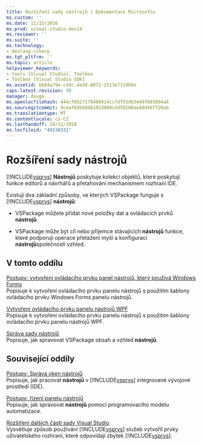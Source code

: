 ```yaml
---
title: Rozšíření sady nástrojů | Dokumentace Microsoftu
ms.custom: ''
ms.date: 11/15/2016
ms.prod: visual-studio-dev14
ms.reviewer: ''
ms.suite: ''
ms.technology:
- devlang-csharp
ms.tgt_pltfrm: ''
ms.topic: article
helpviewer_keywords:
- tools [Visual Studio], Toolbox
- Toolbox [Visual Studio SDK]
ms.assetid: bb84a79e-cd4c-4a58-8871-2513e7119b6e
caps.latest.revision: 38
manager: douge
ms.openlocfilehash: 444cf6b27179408414cc7df55d634497683004a6
ms.sourcegitcommit: 9ceaf69568d61023868ced59108ae4dd46f720ab
ms.translationtype: MT
ms.contentlocale: cs-CZ
ms.lasthandoff: 10/12/2018
ms.locfileid: "49230331"
---
```

# <a name="extending-the-toolbox"></a>Rozšíření sady nástrojů
[!INCLUDE[vsprvs](../includes/vsprvs-md.md)] **Nástrojů** poskytuje kolekci objektů, které poskytují funkce editorů a návrhářů a přetahování mechanismem rozhraní IDE.  
  
 Existují dva základní způsoby, ve kterých VSPackage funguje s [!INCLUDE[vsprvs](../includes/vsprvs-md.md)] **nástrojů**:  
  
-   VSPackage můžete přidat nové položky dat a ovládacích prvků **nástrojů**.  
  
-   VSPackage může být cíl nebo příjemce stávajících **nástrojů** funkce, které podporují operace přetažení myší a konfiguraci **nástrojů**společnosti vzhled.  
  
## <a name="in-this-section"></a>V tomto oddílu  
 [Postupy: vytvoření ovládacího prvku panel nástrojů, který používá Windows Forms](../misc/how-to-create-a-toolbox-control-that-uses-windows-forms.md)  
 Popisuje k vytvoření ovládacího prvku panelu nástrojů s použitím šablony ovládacího prvku Windows Forms panelu nástrojů.  
  
 [Vytvoření ovládacího prvku panelu nástrojů WPF](../extensibility/creating-a-wpf-toolbox-control.md)  
 Popisuje k vytvoření ovládacího prvku panelu nástrojů s použitím šablony ovládacího prvku panelu nástrojů WPF.  
  
 [Správa sady nástrojů](../misc/managing-the-toolbox.md)  
 Popisuje, jak spravovat VSPackage obsah a vzhled **nástrojů**.  
  
## <a name="related-sections"></a>Související oddíly  
 [Postupy: Správa oken nástrojů](http://msdn.microsoft.com/en-us/a022c3fe-298c-4a59-a48f-b050da90ebc2)  
 Popisuje, jak pracovat **nástrojů** v [!INCLUDE[vsprvs](../includes/vsprvs-md.md)] integrované vývojové prostředí (IDE).  
  
 [Postupy: řízení panelu nástrojů](http://msdn.microsoft.com/library/c9d8a18a-d2bc-43d4-a803-601bfc6a6599)  
 Popisuje, jak spravovat **nástrojů** pomocí programovacího modelu automatizace.  
  
 [Rozšíření dalších částí sady Visual Studio](../extensibility/extending-other-parts-of-visual-studio.md)  
 Vysvětluje způsob používání [!INCLUDE[vsprvs](../includes/vsprvs-md.md)] služeb vytvořil prvky uživatelského rozhraní, které odpovídají zbytek [!INCLUDE[vsprvs](../includes/vsprvs-md.md)].